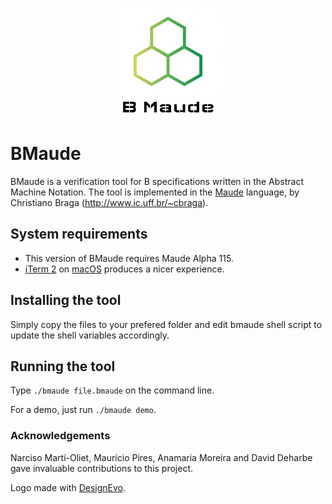 <p align="center">
<img src="./bmaude.jpg">
</p>

# BMaude
BMaude is a verification tool for B specifications written in the Abstract Machine Notation. The tool is implemented in the [Maude](http://maude.cs.uiuc.edu) language, by Christiano Braga (<http://www.ic.uff.br/~cbraga>).

## System requirements
* This version of BMaude requires Maude Alpha 115.
* [iTerm 2](https://www.iterm2.com) on [macOS](https://www.apple.com/br/macos/) produces a nicer experience.

## Installing the tool

Simply copy the files to your prefered folder and edit bmaude shell script to update the shell variables accordingly.

## Running the tool

Type `./bmaude file.bmaude` on the command line. 

For a demo, just run `./bmaude demo`.

### Acknowledgements

Narciso Martí-Oliet, Maurício Pires, Anamaria Moreira and David Deharbe gave invaluable contributions to this project.

<div>Logo made with <a href="https://www.designevo.com/" title="Free Online Logo Maker">DesignEvo</a>.</div>



